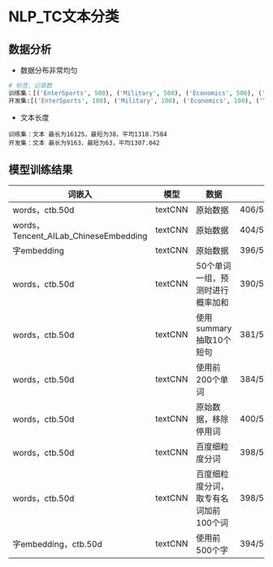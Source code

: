 # NLP_TC文本分类

## 数据分析

- 数据分布非常均匀

~~~python
# 标签，记录数
训练集：[('EnterSports', 500), ('Military', 500), ('Economics', 500), ('Technology', 500), ('Government', 500)]
开发集:[('EnterSports', 100), ('Military', 100), ('Economics', 100), ('Technology', 100), ('Government', 100)]
~~~

- 文本长度

~~~
训练集：文本 最长为16125，最短为38，平均1318.7584
开发集：文本 最长为9163，最短为63，平均1307.042
~~~

## 模型训练结果

| 词嵌入                                | 模型    | 数据                                  | ACC                                       |
| ------------------------------------- | ------- | ------------------------------------- | ----------------------------------------- |
| words，ctb.50d                        | textCNN | 原始数据                              | 406/500=0.812;399/500=0.798;402/500=0.804 |
| words，Tencent_AILab_ChineseEmbedding | textCNN | 原始数据                              | 404/500=0.808;412/500=0.824;403/500=0.806 |
| 字embedding                           | textCNN | 原始数据                              | 396/500=0.792;395/500=0.79;387/500=0.774  |
| words，ctb.50d                        | textCNN | 50个单词一组，预测时进行概率加和      | 390/500=0.78;392/500=0.784;401/500=0.802  |
| words，ctb.50d                        | textCNN | 使用summary抽取10个短句               | 381/500=0.762;370/500=0.74;378/500=0.756  |
| words，ctb.50d                        | textCNN | 使用前200个单词                       | 384/500=0.768;390/500=0.78;395/500=0.79   |
| words，ctb.50d                        | textCNN | 原始数据，移除停用词                  | 400/500=0.8;395/500=0.79;393/500=0.786    |
| words，ctb.50d                        | textCNN | 百度细粒度分词                        | 398/500=0.796;402/500=0.804;402/500=0.804 |
| words，ctb.50d                        | textCNN | 百度细粒度分词，取专有名词加前100个词 | 398/500=0.796;393/500=0.786;396/500=0.792 |
| 字embedding，ctb.50d                  | textCNN | 使用前500个字                         | 394/500=0.788;393/500=0.786;392/500=0.784 |

